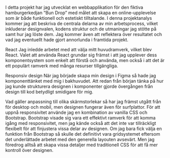 I detta projekt har jag utvecklat en webbapplikation för den fiktiva hamburgerkedjan “Bun Drop” med målet att skapa en online-upplevelse som är både funktionell och estetiskt tilltalande. I denna projektanalys kommer jag att beskriva de centrala delarna av min arbetsprocess, vilket inkluderar designvalen, kodens struktur och de utmaningar jag stötte på samt hur jag löste dem. Jag kommer även att reflektera över resultatet och vad jag eventuellt hade gjort annorlunda i framtida projekt.

React
Jag inledde arbetet med att välja mitt huvudramverk, vilket blev React. Valet att använda React grundar sig främst i att jag upplever dess komponentsystem som enkelt att förstå och använda, men också i att det är ett populärt ramverk med många resurser tillgängliga. 

Responsiv design
När jag började skapa min design i Figma så hade jag komponenttänket med mig i bakhuvudet. Att redan från början tänka på hur jag kunde strukturera designen i komponenter gjorde övergången från design till kod betydligt smidigare för mig.

Vad gäller anpassning till olika skärmstorlekar så har jag främst utgått från för desktop och mobil, men designen fungerar även för surfplattor. För att uppnå responsivitet använde jag en kombination av vanilla CSS och Bootstrap. Bootstrap visade sig vara ett effektivt ramverk för att komma igång med responsivitet, men jag kände också att det inte var tillräckligt flexibelt för att finjustera vissa delar av designen. Om jag bara fick välja en funktion från Bootstrap så skulle det definitivt vara gridsystemet eftersom det underlättade arbetet med den generella layouten avsevärt. Men jag föredrog alltså att skapa vissa detaljer med traditionell CSS för att få mer kontroll över designen.
